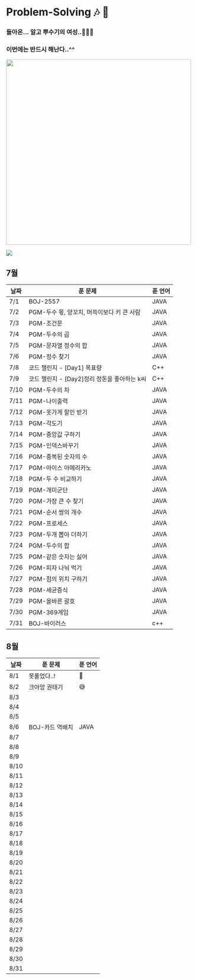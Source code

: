 # Problem-Solving 🎶 🎵

### 돌아온... 알고 뿌수기의 여성..👩🏻‍🎤

### 이번에는 반드시 해난다..^^

<img width="500" src="https://github.com/OneDay-OneAlgorithm/ChoiSeohyeon/assets/104755384/df19c92b-2998-4343-9ecb-f6bdf6b4ed79" />

![](https://api.mosu.blog/OneDay-OneAlgorithm/ChoiSeohyeon?since=2024-07-01&until=2024-08-31)

## 7월

| 날짜 | 푼 문제                                      | 푼 언어 |
| ---- | -------------------------------------------- | ------- |
| 7/1  | BOJ-2557                                     | JAVA    |
| 7/2  | PGM-두수 몫, 양꼬치, 머쓱이보다 키 큰 사람   | JAVA    |
| 7/3  | PGM-조건문                                   | JAVA    |
| 7/4  | PGM-두수의 곱                                | JAVA    |
| 7/5  | PGM-문자열 정수의 합                         | JAVA    |
| 7/6  | PGM-정수 찾기                                | JAVA    |
| 7/8  | 코드 챌린지 - [Day1] 목표량                  | C++     |
| 7/9  | 코드 챌린지 - [Day2]정리 정돈을 좋아하는 k씨 | C++     |
| 7/10 | PGM-두수의 차                                | JAVA    |
| 7/11 | PGM-나이출력                                 | JAVA    |
| 7/12 | PGM-옷가게 할인 받기                         | JAVA    |
| 7/13 | PGM-각도기                                   | JAVA    |
| 7/14 | PGM-중앙값 구하기                            | JAVA    |
| 7/15 | PGM-인덱스바꾸기                             | JAVA    |
| 7/16 | PGM-중복된 숫자의 수                         | JAVA    |
| 7/17 | PGM-아이스 아메리카노                        | JAVA    |
| 7/18 | PGM-두 수 비교하기                           | JAVA    |
| 7/19 | PGM-개미군단                                 | JAVA    |
| 7/20 | PGM-가장 큰 수 찾기                          | JAVA    |
| 7/21 | PGM-순서 쌍의 개수                           | JAVA    |
| 7/22 | PGM-프로세스                                 | JAVA    |
| 7/23 | PGM-두개 뽑아 더하기                         | JAVA    |
| 7/24 | PGM-두수의 합                                | JAVA    |
| 7/25 | PGM-같은 숫자는 싫어                         | JAVA    |
| 7/26 | PGM-피자 나눠 먹기                           | JAVA    |
| 7/27 | PGM-점의 위치 구하기                         | JAVA    |
| 7/28 | PGM-세균증식                                 | JAVA    |
| 7/29 | PGM-올바른 괄호                              | JAVA    |
| 7/30 | PGM-369게임                                  | JAVA    |
| 7/31 | BOJ-바이러스                                 | c++     |

## 8월

| 날짜 | 푼 문제         | 푼 언어 |
| ---- | --------------- | ------- |
| 8/1  | 못풀었다..!     | 🥲      |
| 8/2  | 크아앙 권태기   | 😅      |
| 8/3  |                 |         |
| 8/4  |                 |         |
| 8/5  |                 |         |
| 8/6  | BOJ-카드 역배치 | JAVA    |
| 8/7  |                 |         |
| 8/8  |                 |         |
| 8/9  |                 |         |
| 8/10 |                 |         |
| 8/11 |                 |         |
| 8/12 |                 |         |
| 8/13 |                 |         |
| 8/14 |                 |         |
| 8/15 |                 |         |
| 8/16 |                 |         |
| 8/17 |                 |         |
| 8/18 |                 |         |
| 8/19 |                 |         |
| 8/20 |                 |         |
| 8/21 |                 |         |
| 8/22 |                 |         |
| 8/23 |                 |         |
| 8/24 |                 |         |
| 8/25 |                 |         |
| 8/26 |                 |         |
| 8/27 |                 |         |
| 8/28 |                 |         |
| 8/29 |                 |         |
| 8/30 |                 |         |
| 8/31 |                 |         |
